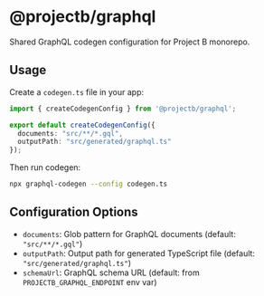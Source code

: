 # @projectb/graphql

Shared GraphQL codegen configuration for Project B monorepo.

## Usage

Create a `codegen.ts` file in your app:

```typescript
import { createCodegenConfig } from '@projectb/graphql';

export default createCodegenConfig({
  documents: "src/**/*.gql",
  outputPath: "src/generated/graphql.ts"
});
```

Then run codegen:

```bash
npx graphql-codegen --config codegen.ts
```

## Configuration Options

- `documents`: Glob pattern for GraphQL documents (default: `"src/**/*.gql"`)
- `outputPath`: Output path for generated TypeScript file (default: `"src/generated/graphql.ts"`)
- `schemaUrl`: GraphQL schema URL (default: from `PROJECTB_GRAPHQL_ENDPOINT` env var)